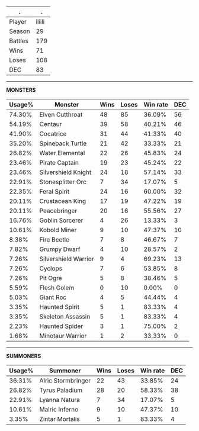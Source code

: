 .|.
|-|-
Player|iliili
Season|29
Battles|179
Wins|71
Loses|108
DEC|83

---
**MONSTERS**

Usage%|Monster|Wins|Loses|Win rate|DEC|
-|-|-|-|-|-|
74.30%|Elven Cutthroat|48|85|36.09%|56|
54.19%|Centaur|39|58|40.21%|46|
41.90%|Cocatrice|31|44|41.33%|40|
35.20%|Spineback Turtle|21|42|33.33%|21|
26.82%|Water Elemental|22|26|45.83%|24|
23.46%|Pirate Captain|19|23|45.24%|22|
23.46%|Silvershield Knight|24|18|57.14%|33|
22.91%|Stonesplitter Orc|7|34|17.07%|5|
22.35%|Feral Spirit|24|16|60.00%|32|
20.11%|Crustacean King|17|19|47.22%|19|
20.11%|Peacebringer|20|16|55.56%|27|
16.76%|Goblin Sorcerer|4|26|13.33%|3|
10.61%|Kobold Miner|9|10|47.37%|10|
8.38%|Fire Beetle|7|8|46.67%|7|
7.82%|Grumpy Dwarf|4|10|28.57%|2|
7.26%|Silvershield Warrior|9|4|69.23%|13|
7.26%|Cyclops|7|6|53.85%|8|
7.26%|Pit Ogre|5|8|38.46%|5|
5.59%|Flesh Golem|0|10|0.00%|0|
5.03%|Giant Roc|4|5|44.44%|4|
3.35%|Haunted Spirit|5|1|83.33%|4|
3.35%|Skeleton Assassin|5|1|83.33%|4|
2.23%|Haunted Spider|3|1|75.00%|2|
1.68%|Minotaur Warrior|1|2|33.33%|0|

---
**SUMMONERS**

Usage%|Summoner|Wins|Loses|Win rate|DEC|
-|-|-|-|-|-|
36.31%|Alric Stormbringer|22|43|33.85%|24|
26.82%|Tyrus Paladium|28|20|58.33%|38|
22.91%|Lyanna Natura|7|34|17.07%|5|
10.61%|Malric Inferno|9|10|47.37%|10|
3.35%|Zintar Mortalis|5|1|83.33%|4|
